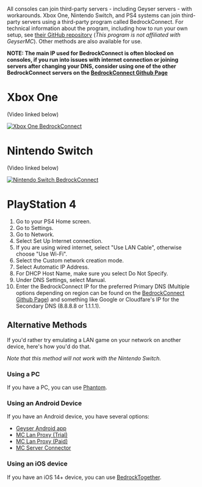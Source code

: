 All consoles can join third-party servers - including Geyser servers - with workarounds. Xbox One, Nintendo Switch, and PS4 systems can join third-party servers using a third-party program called BedrockConnect. For technical information about the program, including how to run your own setup, see [their GitHub repository](https://github.com/Pugmatt/BedrockConnect) (*This program is not affiliated with GeyserMC*). Other methods are also available for use.

**NOTE: The main IP used for BedrockConnect is often blocked on consoles, if you run into issues with internet connection or joining servers after changing your DNS, consider using one of the other BedrockConnect servers on the [BedrockConnect Github Page](https://github.com/Pugmatt/BedrockConnect)**

# Xbox One

(Video linked below)

[![Xbox One BedrockConnect](https://img.youtube.com/vi/g8mHvasVHMs/0.jpg)](https://www.youtube.com/watch?v=g8mHvasVHMs)

# Nintendo Switch

(Video linked below)

[![Nintendo Switch BedrockConnect](https://img.youtube.com/vi/zalT_oR1nPM/0.jpg)](https://www.youtube.com/watch?v=zalT_oR1nPM)

# PlayStation 4
1. Go to your PS4 Home screen.
2. Go to Settings.
3. Go to Network.
4. Select Set Up Internet connection.
5. If you are using wired internet, select "Use LAN Cable", otherwise choose "Use Wi-Fi".
6. Select the Custom network creation mode. 
7. Select Automatic IP Address.
8. For DHCP Host Name, make sure you select Do Not Specify.
9. Under DNS Settings, select Manual.
10. Enter the BedrockConnect IP for the preferred Primary DNS (Multiple options depending on region can be found on the [BedrockConnect Github Page](https://github.com/Pugmatt/BedrockConnect)) and something like Google or Cloudfare's IP for the Secondary DNS (8.8.8.8 or 1.1.1.1).


## Alternative Methods
If you'd rather try emulating a LAN game on your network on another device, here's how you'd do that.

*Note that this method will not work with the Nintendo Switch.*

### Using a PC
If you have a PC, you can use [Phantom](https://github.com/jhead/phantom). 

### Using an Android Device
If you have an Android device, you have several options: 
- [Geyser Android app](https://github.com/GeyserMC/GeyserAndroid)
- [MC Lan Proxy (Trial)](https://discord.com/channels/613163671870242838/613194762249437245/770699493482037310)
- [MC Lan Proxy (Paid)](https://play.google.com/store/apps/details?id=com.luzenna.mineproxydroid)
- [MC Server Connector](https://play.google.com/store/apps/details?id=com.smokiem.mcserverconnector)

### Using an iOS device
If you have an iOS 14+ device, you can use [BedrockTogether](https://apps.apple.com/app/bedrocktogether/id1534593376).
